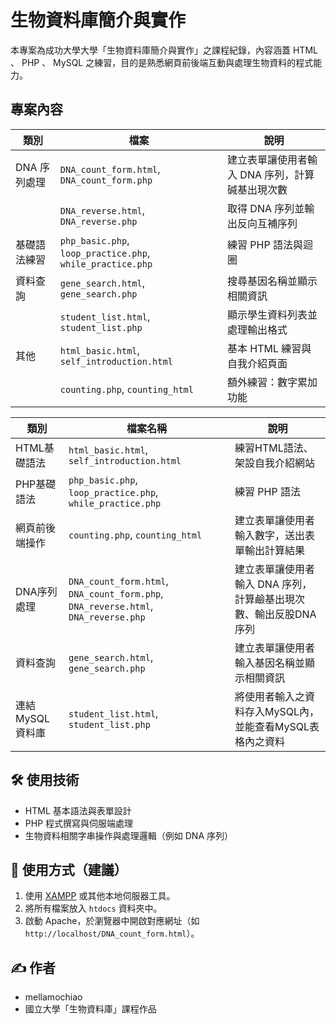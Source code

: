 # 生物資料庫簡介與實作

本專案為成功大學大學「生物資料庫簡介與實作」之課程紀錄，內容涵蓋 HTML 、 PHP 、 MySQL 之練習，目的是熟悉網頁前後端互動與處理生物資料的程式能力。

## 專案內容

| 類別 | 檔案 | 說明 |
|------|------|------|
| DNA 序列處理 | `DNA_count_form.html`, `DNA_count_form.php` | 建立表單讓使用者輸入 DNA 序列，計算碱基出現次數 |
|  | `DNA_reverse.html`, `DNA_reverse.php` | 取得 DNA 序列並輸出反向互補序列 |
| 基礎語法練習 | `php_basic.php`, `loop_practice.php`, `while_practice.php` | 練習 PHP 語法與迴圈 |
| 資料查詢 | `gene_search.html`, `gene_search.php` | 搜尋基因名稱並顯示相關資訊 |
|  | `student_list.html`, `student_list.php` | 顯示學生資料列表並處理輸出格式 |
| 其他 | `html_basic.html`, `self_introduction.html` | 基本 HTML 練習與自我介紹頁面 |
|  | `counting.php`, `counting_html` | 額外練習：數字累加功能 |


| 類別       | 檔案名稱                        | 說明                           |
|------------|----------------------------------|--------------------------------|
|HTML基礎語法|`html_basic.html`, `self_introduction.html`|練習HTML語法、架設自我介紹網站|
|PHP基礎語法|`php_basic.php`, `loop_practice.php`, `while_practice.php`| 練習 PHP 語法 |
|網頁前後端操作|`counting.php`, `counting_html`|建立表單讓使用者輸入數字，送出表單輸出計算結果|
|DNA序列處理| `DNA_count_form.html`, `DNA_count_form.php`, `DNA_reverse.html`, `DNA_reverse.php` | 建立表單讓使用者輸入 DNA 序列，計算鹼基出現次數、輸出反股DNA序列 |
|資料查詢|`gene_search.html`, `gene_search.php`|建立表單讓使用者輸入基因名稱並顯示相關資訊|
|連結MySQL資料庫|`student_list.html`, `student_list.php`|將使用者輸入之資料存入MySQL內，並能查看MySQL表格內之資料|



## 🛠 使用技術

- HTML 基本語法與表單設計
- PHP 程式撰寫與伺服端處理
- 生物資料相關字串操作與處理邏輯（例如 DNA 序列）

## 📌 使用方式（建議）

1. 使用 [XAMPP](https://www.apachefriends.org/) 或其他本地伺服器工具。
2. 將所有檔案放入 `htdocs` 資料夾中。
3. 啟動 Apache，於瀏覽器中開啟對應網址（如 `http://localhost/DNA_count_form.html`）。

## ✍️ 作者

- mellamochiao
- 國立大學「生物資料庫」課程作品

